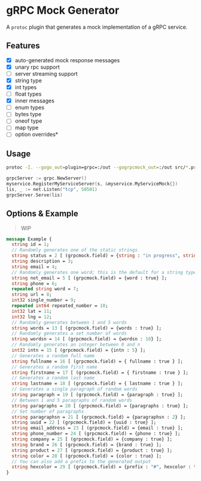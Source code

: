 # gRPC Mock Generator

A `protoc` plugin that generates a mock implementation of a gRPC service.

## Features

- [x] auto-generated mock response messages
- [x] unary rpc support
- [ ] server streaming support
- [x] string type
- [x] int types
- [ ] float types
- [x] inner messages
- [ ] enum types 
- [ ] bytes type
- [ ] oneof type
- [ ] map type
- [ ] option overrides*

## Usage

```bash
protoc -I. --gogo_out=plugin=grpc=:/out --gogrpcmock_out=:/out src/*.proto
```

```go
grpcServer := grpc.NewServer()
myservice.RegisterMyServiceServer(s, &myservice.MyServiceMock{})
lis, _ := net.Listen("tcp", 50501)
grpcServer.Serve(lis)
```

## Options & Example

> WIP

```proto
message Example {
  string id = 1;
  // Randomly generates one of the static strings
  string status = 2 [ (grpcmock.field) = {string : "in progress", string : "complete"} ];
  string description = 3;
  string email = 4;
  // Randomly generates one word; this is the default for a string type
  string not_email = 5 [ (grpcmock.field) = {word : true} ];
  string phone = 6;
  repeated string word = 7;
  string url = 8;
  int32 single_number = 9;
  repeated int64 repeated_number = 10;
  int32 lat = 11;
  int32 lng = 12;
  // Randomly generates between 1 and 5 words
  string words = 13 [ (grpcmock.field) = {words : true} ];
  // Randomly generates a set number of words
  string wordsn = 14 [ (grpcmock.field) = {wordsn : 10} ];
  // Randomly generates an integer between 0 and n
  int32 intn = 15 [ (grpcmock.field) = {intn : 5} ];
  // Generates a random full name
  string fullname = 16 [ (grpcmock.field) = { fullname : true } ];
  // Generates a random first name
  string firstname = 17 [ (grpcmock.field) = { firstname : true } ];
  // Generates a random last name
  string lastname = 18 [ (grpcmock.field) = { lastname : true } ];
  // Generates a single paragraph of random words
  string paragraph = 19 [ (grpcmock.field) = {paragraph : true} ];
  // Between 1 and 5 paragraphs of random words
  string paragraphs = 20 [ (grpcmock.field) = {paragraphs : true} ];
  // Set number of paragraphs
  string paragraphsn = 21 [ (grpcmock.field) = {paragraphsn : 2} ];
  string uuid = 22 [ (grpcmock.field) = {uuid : true} ];
  string email_address = 23 [ (grpcmock.field) = {email : true} ];
  string phone_number = 24 [ (grpcmock.field) = {phone : true} ];
  string company = 25 [ (grpcmock.field) = {company : true} ];
  string brand = 26 [ (grpcmock.field) = {brand : true} ];
  string product = 27 [ (grpcmock.field) = {product : true} ];
  string color = 28 [ (grpcmock.field) = {color : true} ];
  // You can also add a prefix to the generated output
  string hexcolor = 29 [ (grpcmock.field) = {prefix : "#", hexcolor : true} ];
}
```
